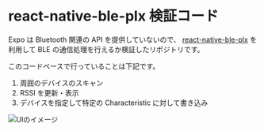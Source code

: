 # react-native-ble-plx 検証コード
Expo は Bluetooth 関連の API を提供していないので、 [react-native-ble-plx](https://github.com/dotintent/react-native-ble-plx) を利用して BLE の通信処理を行えるか検証したリポジトリです。

このコードベースで行っていることは下記です。

1. 周囲のデバイスのスキャン
2. RSSI を更新・表示
3. デバイスを指定して特定の Characteristic に対して書き込み

![UIのイメージ](https://user-images.githubusercontent.com/8362436/123890575-66517880-d992-11eb-866d-f5af97c51d24.gif)
